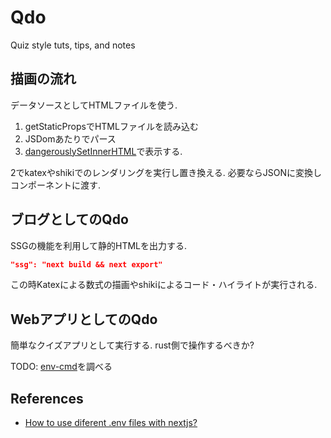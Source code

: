 # Qdo

Quiz style tuts, tips, and notes

## 描画の流れ

データソースとしてHTMLファイルを使う.

1. getStaticPropsでHTMLファイルを読み込む
2. JSDomあたりでパース
3. [dangerouslySetInnerHTML](https://reactjs.org/docs/dom-elements.html#dangerouslysetinnerhtml)で表示する.

2でkatexやshikiでのレンダリングを実行し置き換える. 必要ならJSONに変換しコンポーネントに渡す.

## ブログとしてのQdo

SSGの機能を利用して静的HTMLを出力する. 

```json
"ssg": "next build && next export"
```

この時Katexによる数式の描画やshikiによるコード・ハイライトが実行される.

## WebアプリとしてのQdo

簡単なクイズアプリとして実行する. rust側で操作するべきか?

TODO: [env-cmd](https://www.npmjs.com/package/env-cmd)を調べる


## References

- [How to use diferent .env files with nextjs?](https://stackoverflow.com/questions/59462614/how-to-use-diferent-env-files-with-nextjs/61750672#61750672)